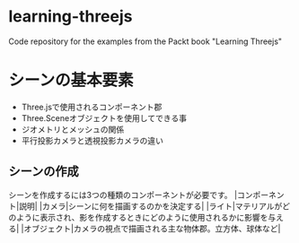 learning-threejs
================

Code repository for the examples from the Packt book "Learning Threejs"

# シーンの基本要素
- Three.jsで使用されるコンポーネント郡
- Three.Sceneオブジェクトを使用してできる事
- ジオメトリとメッシュの関係
- 平行投影カメラと透視投影カメラの違い

## シーンの作成
シーンを作成するには3つの種類のコンポーネントが必要です。
|コンポーネント|説明|
|カメラ|シーンに何を描画するのかを決定する|
|ライト|マテリアルがどのように表示され、影を作成するときにどのように使用されるかに影響を与える|
|オブジェクト|カメラの視点で描画される主な物体郡。立方体、球体など|

